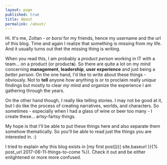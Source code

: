 ```yaml
---
layout: page
published: true
title: About
permalink: /about/
---
```


Hi. It's me, Zoltan - or *borsi* for my friends, hence my username and the url of this blog. 
Time and again I realize that something is missing from my life.
And it usually turns out thet the missing thing is writing. 

When you read this, I am probably a *product person* working in IT with a team... on a product (or product**s**). 
So there are quite a lot on my mind concerning **management**, **leadership**, **user experience** and just being a *better person*. 
On the one hand, I'd like to write about these things - obviously. 
Not to **tell** anyone *how* anything is or to proclaim really *unique* findings but mostly to clear *my* mind and organize the experience I am gathering through the years.

On the other hand though, I really like telling stories. 
I may not be good at it, but I do like the process of creating narratives, worlds, and characters. 
So sometimes - especially when I had a glass of wine or beer too many - I create these... artsy-fartsy things.

My hope is that I'll be able to put these things here and also separate them somehow thematically. So you'll be able to read just the things you are interested in. :)

I tried to explain why this blog exists in [my first post]({{ site.baseurl }}{% post_url 2017-06-11-things-to-come %}).
Check it out and be either enlightened or more more confused.
